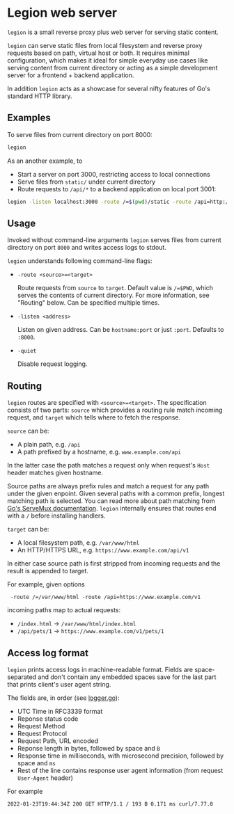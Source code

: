 # Legion web server

`legion` is a small reverse proxy plus web server for serving static content.

`legion` can serve static files from local filesystem and reverse proxy requests
based on path, virtual host or both. It requires minimal configuration, which
makes it ideal for simple everyday use cases like serving content from current
directory or acting as a simple development server for a frontend + backend
application.

In addition `legion` acts as a showcase for several nifty features of Go's
standard HTTP library.

## Examples

To serve files from current directory on port 8000:

```sh
legion
```

As an another example, to

- Start a server on port 3000, restricting access to local connections
- Serve files from `static/` under current directory
- Route requests to `/api/*` to a backend application on local port 3001:

```sh
legion -listen localhost:3000 -route /=$(pwd)/static -route /api=http://localhost:3001
```

## Usage

Invoked without command-line arguments `legion` serves files from current
directory on port `8000` and writes access logs to stdout.

`legion` understands following command-line flags:

- `-route <source>=<target>`

  Route requests from `source` to `target`. Default value is `/=$PWD`, which
  serves the contents of current directory. For more information, see "Routing"
  below. Can be specified multiple times.

- `-listen <address>`

  Listen on given address. Can be `hostname:port` or just `:port`. Defaults to
  `:8000`.

- `-quiet`

  Disable request logging.

## Routing

`legion` routes are specified with `<source>=<target>`. The specification
consists of two parts: `source` which provides a routing rule match incoming
request, and `target` which tells where to fetch the response.

`source` can be:

- A plain path, e.g. `/api`
- A path prefixed by a hostname, e.g. `www.example.com/api`

In the latter case the path matches a request only when request's `Host` header
matches given hostname.

Source paths are always prefix rules and match a request for any path under the
given enpoint. Given several paths with a common prefix, longest matching path
is selected. You can read more about path matching from
[Go's ServeMux documentation](https://pkg.go.dev/net/http#ServeMux). `legion`
internally ensures that routes end with a `/` before installing handlers.

`target` can be:

- A local filesystem path, e.g. `/var/www/html`
- An HTTP/HTTPS URL, e.g. `https://www.example.com/api/v1`

In either case source path is first stripped from incoming requests and the
result is appended to target.

For example, given options

```text
 -route /=/var/www/html -route /api=https://www.example.com/v1
```

incoming paths map to actual requests:

- `/index.html` -> `/var/www/html/index.html`
- `/api/pets/1` -> `https://www.example.com/v1/pets/1`

## Access log format

`legion` prints access logs in machine-readable format. Fields are
space-separated and don't contain any embedded spaces save for the last part
that prints client's user agent string.

The fields are, in order (see [logger.go](./logger.go)):

- UTC Time in RFC3339 format
- Reponse status code
- Request Method
- Request Protocol
- Request Path, URL encoded
- Reponse length in bytes, followed by space and `B`
- Response time in milliseconds, with microsecond precision, followed by space
  and `ms`
- Rest of the line contains response user agent information (from request
  `User-Agent` header)

For example

```text
2022-01-23T19:44:34Z 200 GET HTTP/1.1 / 193 B 0.171 ms curl/7.77.0
```
